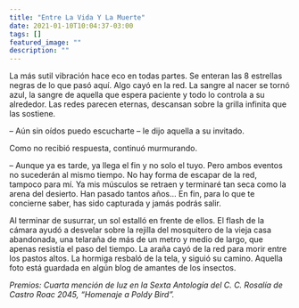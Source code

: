 ```yaml
---
title: "Entre La Vida Y La Muerte"
date: 2021-01-10T10:04:37-03:00
tags: []
featured_image: ""
description: ""
---
```

La más sutil vibración hace eco en todas partes. Se enteran las 8 estrellas negras de lo que pasó aquí. Algo cayó en la red. La sangre al nacer se tornó azul, la sangre de aquella que espera paciente y todo lo controla a su alrededor. Las redes parecen eternas, descansan sobre la grilla infinita que las sostiene.

 – Aún sin oídos puedo escucharte – le dijo aquella a su invitado.

Como no recibió respuesta, continuó murmurando.

 – Aunque ya es tarde, ya llega el fin y no solo el tuyo. Pero ambos eventos no sucederán al mismo tiempo. No hay forma de escapar de la red, tampoco para mí. Ya mis músculos se retraen y terminaré tan seca como la arena del desierto. Han pasado tantos años… En fin, para lo que te concierne saber, has sido capturada y jamás podrás salir.

Al terminar de susurrar, un sol estalló en frente de ellos. El flash de la cámara ayudó a desvelar sobre la rejilla del mosquitero de la vieja casa abandonada, una telaraña de más de un metro y medio de largo, que apenas resistía el paso del tiempo. La araña cayó de la red para morir entre los pastos altos. La hormiga resbaló de la tela, y siguió su camino. Aquella foto está guardada en algún blog de amantes de los insectos.

*Premios: Cuarta mención de luz en la Sexta Antología del C. C. Rosalía de Castro Roac 2045, “Homenaje a Poldy Bird”.*
